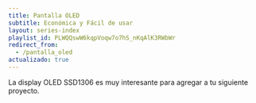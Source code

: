 ```yaml
---
title: Pantalla OLED
subtitle: Económica y Fácil de usar
layout: series-index
playlist_id: PLWQQswW6kqpVoqw7o7hS_nKqAlK3RWbWr
redirect_from:
  - /pantalla_oled
actualizado: true
---
```


La display OLED SSD1306 es muy interesante para agregar a tu siguiente proyecto.
